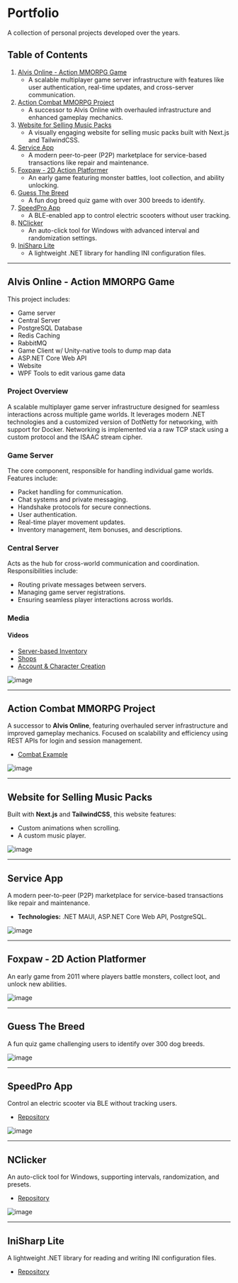 # Portfolio  
A collection of personal projects developed over the years.

## Table of Contents  
1. [Alvis Online - Action MMORPG Game](#alvis-online---action-mmorpg-game)  
   - A scalable multiplayer game server infrastructure with features like user authentication, real-time updates, and cross-server communication.  
2. [Action Combat MMORPG Project](#action-combat-mmorpg-project)  
   - A successor to Alvis Online with overhauled infrastructure and enhanced gameplay mechanics.  
3. [Website for Selling Music Packs](#website-for-selling-music-packs)  
   - A visually engaging website for selling music packs built with Next.js and TailwindCSS.  
4. [Service App](#service-app)  
   - A modern peer-to-peer (P2P) marketplace for service-based transactions like repair and maintenance.  
5. [Foxpaw - 2D Action Platformer](#foxpaw---2d-action-platformer)  
   - An early game featuring monster battles, loot collection, and ability unlocking.  
6. [Guess The Breed](#guess-the-breed)  
   - A fun dog breed quiz game with over 300 breeds to identify.  
7. [SpeedPro App](#speedpro-app)  
   - A BLE-enabled app to control electric scooters without user tracking.  
8. [NClicker](#nclicker)  
   - An auto-click tool for Windows with advanced interval and randomization settings.  
9. [IniSharp Lite](#inisharp-lite)  
   - A lightweight .NET library for handling INI configuration files.  

---

## Alvis Online - Action MMORPG Game  

This project includes:  
- Game server  
- Central Server  
- PostgreSQL Database  
- Redis Caching  
- RabbitMQ  
- Game Client w/ Unity-native tools to dump map data  
- ASP.NET Core Web API
- Website
- WPF Tools to edit various game data  

### Project Overview  

A scalable multiplayer game server infrastructure designed for seamless interactions across multiple game worlds. It leverages modern .NET technologies and a customized version of DotNetty for networking, with support for Docker. Networking is implemented via a raw TCP stack using a custom protocol and the ISAAC stream cipher.

### Game Server  

The core component, responsible for handling individual game worlds. Features include:  
- Packet handling for communication.  
- Chat systems and private messaging.  
- Handshake protocols for secure connections.  
- User authentication.  
- Real-time player movement updates.  
- Inventory management, item bonuses, and descriptions.  

### Central Server  

Acts as the hub for cross-world communication and coordination. Responsibilities include:  
- Routing private messages between servers.  
- Managing game server registrations.  
- Ensuring seamless player interactions across worlds.  

### Media  

#### Videos  
- [Server-based Inventory](https://www.youtube.com/watch?v=ChpTJr-ekGk)  
- [Shops](https://www.youtube.com/watch?v=x-LcYwBIIDY)  
- [Account & Character Creation](https://www.youtube.com/watch?v=RIPgdxY_E2A)  

![image](https://github.com/user-attachments/assets/6a82bac9-2d2e-4245-a914-1c0eca357178)  

---

## Action Combat MMORPG Project  

A successor to **Alvis Online**, featuring overhauled server infrastructure and improved gameplay mechanics. Focused on scalability and efficiency using REST APIs for login and session management.  
- [Combat Example](https://www.youtube.com/watch?v=dIfHHXJaoVQ)  

![image](https://github.com/user-attachments/assets/6f67431b-46c6-4833-b6ea-f8d16902717b)  

---

## Website for Selling Music Packs  

Built with **Next.js** and **TailwindCSS**, this website features:  
- Custom animations when scrolling.  
- A custom music player.  

![image](https://github.com/user-attachments/assets/fc0c1ad6-c3ae-4053-8ea8-4860dea2af11)  

---

## Service App  

A modern peer-to-peer (P2P) marketplace for service-based transactions like repair and maintenance.  
- **Technologies:** .NET MAUI, ASP.NET Core Web API, PostgreSQL.  

![image](https://github.com/user-attachments/assets/8e58453f-573e-4ff1-9b5b-fb3f8c48d49a)  

---

## Foxpaw - 2D Action Platformer  

An early game from 2011 where players battle monsters, collect loot, and unlock new abilities.  

![image](https://github.com/user-attachments/assets/16c52834-324f-4cc1-af9e-b8c9f8095205)  

---

## Guess The Breed  

A fun quiz game challenging users to identify over 300 dog breeds.  

![image](https://github.com/user-attachments/assets/50d64557-acb8-450d-856a-aaf67777c4d9)  

---

## SpeedPro App  

Control an electric scooter via BLE without tracking users.  
- [Repository](https://github.com/Buryyy/SpeedPro)  

![image](https://github.com/user-attachments/assets/bdb23a06-308d-4023-979c-1eaa39599a8c)  

---

## NClicker  

An auto-click tool for Windows, supporting intervals, randomization, and presets.  
- [Repository](https://github.com/Buryyy/NClicker?tab=readme-ov-file)  

![image](https://github.com/user-attachments/assets/4b0927e4-a6a0-4f37-bb9c-04d0dfc2d2fe)  

---

## IniSharp Lite  

A lightweight .NET library for reading and writing INI configuration files.  
- [Repository](https://github.com/Buryyy/IniSharpLite)  
